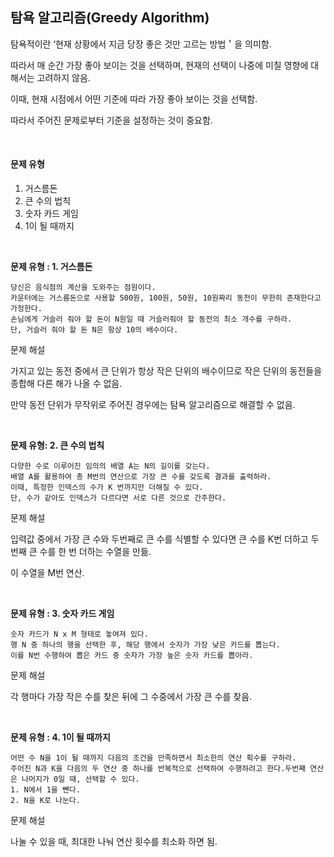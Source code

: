## 탐욕 알고리즘(Greedy Algorithm)



탐욕적이란 ‘현재 상황에서 지금 당장 좋은 것만 고르는 방법＇을 의미함.

따라서 매 순간 가장 좋아 보이는 것을 선택하며, 현재의 선택이 나중에 미칠 영향에 대해서는 고려하지 않음.

이때, 현재 시점에서 어떤 기준에 따라 가장 좋아 보이는 것을 선택함.

따라서 주어진 문제로부터 기준을 설정하는 것이 중요함.

<br>

#### **문제 유형**

1.  거스름돈
2.  큰 수의 법칙
3.  숫자 카드 게임
4.  1이 될 때까지

<br>

**문제 유형 : 1. 거스름돈**

```
당신은 음식점의 계산을 도와주는 점원이다. 
카운터에는 거스름돈으로 사용할 500원, 100원, 50원, 10원짜리 동전이 무한히 존재한다고 가정한다. 
손님에게 거슬러 줘야 할 돈이 N원일 때 거슬러줘야 할 동전의 최소 개수를 구하라. 
단, 거슬러 줘야 할 돈 N은 항상 10의 배수이다.
```

문제 해설

가지고 있는 동전 중에서 큰 단위가 항상 작은 단위의 배수이므로 작은 단위의 동전들을 종합해 다른 해가 나올 수 없음.

만약 동전 단위가 무작위로 주어진 경우에는 탐욕 알고리즘으로 해결할 수 없음.

<br>

**문제 유형: 2. 큰 수의 법칙**

```
다양한 수로 이루어진 임의의 배열 A는 N의 길이를 갖는다.
배열 A를 활용하여 총 M번의 연산으로 가장 큰 수를 갖도록 결과를 출력하라.
이때, 특정한 인덱스의 수가 K 번까지만 더해질 수 있다.
단, 수가 같아도 인덱스가 다르다면 서로 다른 것으로 간주한다.
```

문제 해설

입력값 중에서 가장 큰 수와 두번째로 큰 수를 식별할 수 있다면 큰 수를 K번 더하고 두번째 큰 수를 한 번 더하는 수열을 만듦.

이 수열을 M번 연산.

<br>

**문제 유형 : 3. 숫자 카드 게임**

```
숫자 카드가 N x M 형태로 놓여져 있다.
행 N 중 하나의 행을 선택한 후, 해당 행에서 숫자가 가장 낮은 카드를 뽑는다.
이를 N번 수행하여 뽑은 카드 중 숫자가 가장 높은 숫자 카드를 뽑아라.
```

문제 해설

각 행마다 가장 작은 수를 찾은 뒤에 그 수중에서 가장 큰 수를 찾음.

<br>

**문제 유형 : 4. 1이 될 때까지**

```
어떤 수 N을 1이 될 때까지 다음의 조건을 만족하면서 최소한의 연산 획수를 구하라.
주어진 N과 K을 다음의 두 연산 중 하나를 반복적으로 선택하여 수행하려고 한다.두번째 연산은 나머지가 0일 때, 선택할 수 있다.
1. N에서 1을 뺀다.
2. N을 K로 나눈다.
```

문제 해설

나눌 수 있을 때, 최대한 나눠 연산 횟수를 최소화 하면 됨.

<br>

